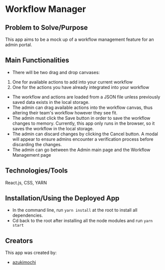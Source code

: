 # Workflow Manager

## Problem to Solve/Purpose

This app aims to be a mock up of a workflow management feature for an admin portal. 

## Main Functionalities

* There will be two drag and drop canvases: 
1. One for available actions to add into your current workflow
2. One for the actions you have already integrated into your workflow

* The workflow and actions are loaded from a JSON file unless previously saved data exists in the local storage. 
* The admin can drag available actions into the workflow canvas, thus altering their team's workflow however they see fit. 
* The admin must click the Save button in order to save the workflow changes to memory.  Currently, this app only runs in the browser, so it saves the workflow in the local storage.
* The admin can discard changes by clicking the Cancel button.  A modal will appear to ensure admins encounter a verification process before discarding the changes. 
* The admin can go between the Admin main page and the Workflow Management page

## Technologies/Tools

React.js, CSS, YARN

## Installation/Using the Deployed App 

* In the command line, run `yarn install` at the root to install all dependencies. 
* Cd back to the root after installing all the node modules and run `yarn start`

## Creators

This app was created by:

* [azukimochi](https://github.com/azukimochi)
